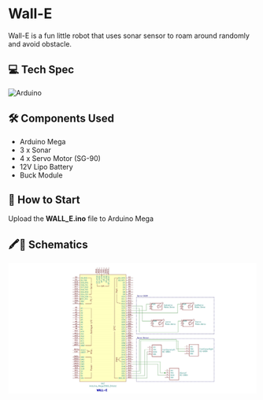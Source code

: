 # Wall-E

Wall-E is a fun little robot that uses sonar sensor to roam around randomly and avoid obstacle.

## 💻 Tech Spec

![Arduino](https://img.shields.io/badge/Arduino-00979D?style=for-the-badge&logo=Arduino&logoColor=white)

## 🛠 Components Used

- Arduino Mega
- 3 x Sonar
- 4 x Servo Motor (SG-90)
- 12V Lipo Battery
- Buck Module
## 🚀 How to Start

Upload the **WALL_E.ino** file to Arduino Mega

## 🖍📐 Schematics


![Schematic](walle.jpg)



